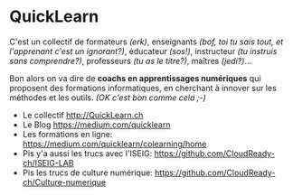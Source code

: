 # QuickLearn
C'est un collectif de formateurs *(erk)*, enseignants *(bof, toi tu sais tout, et l'apprenant c'est un ignorant?)*, éducateur *(sos!)*, instructeur *(tu instruis sans comprendre?)*, professeurs *(tu as le titre?)*, maîtres *(jedi?)*... 


Bon alors on va dire de **coachs en apprentissages numériques** qui proposent des formations informatiques, en cherchant à innover sur les méthodes et les outils. *(OK c'est bon comme cela ;-)*
* Le collectif http://QuickLearn.ch
* Le Blog https://medium.com/quicklearn
* Les formations en ligne: https://medium.com/quicklearn/colearning/home
* Pis y'a aussi les trucs avec l'ISEIG: https://github.com/CloudReady-ch/ISEIG-LAB
* Pis les trucs de culture numérique: https://github.com/CloudReady-ch/Culture-numerique
